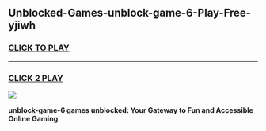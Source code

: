 
## Unblocked-Games-unblock-game-6-Play-Free-yjiwh
<h3>
<a href="https://premium76.site?title=unblock-game-6&ref=22A">CLICK TO PLAY</a></h3>
<hr>

<h3>
<a href="https://premium76.site?title=unblock-game-6&ref=22A">CLICK 2 PLAY</a>
  
</h3>

<a href="https://premium76.site?title=unblock-game-6&ref=22A"><img src="https://clearcache.store/games.png"></a>


**unblock-game-6 games unblocked: Your Gateway to Fun and Accessible Online Gaming**
